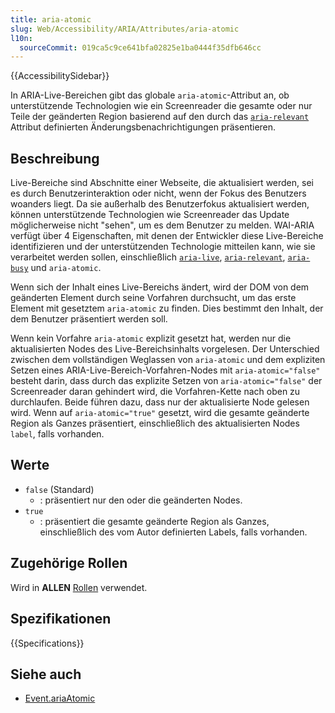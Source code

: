 ```yaml
---
title: aria-atomic
slug: Web/Accessibility/ARIA/Attributes/aria-atomic
l10n:
  sourceCommit: 019ca5c9ce641bfa02825e1ba0444f35dfb646cc
---
```


{{AccessibilitySidebar}}

In ARIA-Live-Bereichen gibt das globale `aria-atomic`-Attribut an, ob unterstützende Technologien wie ein Screenreader die gesamte oder nur Teile der geänderten Region basierend auf den durch das [`aria-relevant`](/de/docs/Web/Accessibility/ARIA/Attributes/aria-relevant) Attribut definierten Änderungsbenachrichtigungen präsentieren.

## Beschreibung

Live-Bereiche sind Abschnitte einer Webseite, die aktualisiert werden, sei es durch Benutzerinteraktion oder nicht, wenn der Fokus des Benutzers woanders liegt. Da sie außerhalb des Benutzerfokus aktualisiert werden, können unterstützende Technologien wie Screenreader das Update möglicherweise nicht "sehen", um es dem Benutzer zu melden. WAI-ARIA verfügt über 4 Eigenschaften, mit denen der Entwickler diese Live-Bereiche identifizieren und der unterstützenden Technologie mitteilen kann, wie sie verarbeitet werden sollen, einschließlich [`aria-live`](/de/docs/Web/Accessibility/ARIA/Attributes/aria-live), [`aria-relevant`](/de/docs/Web/Accessibility/ARIA/Attributes/aria-relevant), [`aria-busy`](/de/docs/Web/Accessibility/ARIA/Attributes/aria-busy) und `aria-atomic`.

Wenn sich der Inhalt eines Live-Bereichs ändert, wird der DOM von dem geänderten Element durch seine Vorfahren durchsucht, um das erste Element mit gesetztem `aria-atomic` zu finden. Dies bestimmt den Inhalt, der dem Benutzer präsentiert werden soll.

Wenn kein Vorfahre `aria-atomic` explizit gesetzt hat, werden nur die aktualisierten Nodes des Live-Bereichsinhalts vorgelesen. Der Unterschied zwischen dem vollständigen Weglassen von `aria-atomic` und dem expliziten Setzen eines ARIA-Live-Bereich-Vorfahren-Nodes mit `aria-atomic="false"` besteht darin, dass durch das explizite Setzen von `aria-atomic="false"` der Screenreader daran gehindert wird, die Vorfahren-Kette nach oben zu durchlaufen. Beide führen dazu, dass nur der aktualisierte Node gelesen wird. Wenn auf `aria-atomic="true"` gesetzt, wird die gesamte geänderte Region als Ganzes präsentiert, einschließlich des aktualisierten Nodes `label`, falls vorhanden.

## Werte

- `false` (Standard)
  - : präsentiert nur den oder die geänderten Nodes.
- `true`
  - : präsentiert die gesamte geänderte Region als Ganzes, einschließlich des vom Autor definierten Labels, falls vorhanden.

## Zugehörige Rollen

Wird in **ALLEN** [Rollen](/de/docs/Web/Accessibility/ARIA/Roles) verwendet.

## Spezifikationen

{{Specifications}}

## Siehe auch

- [Event.ariaAtomic](/de/docs/Web/API/Element/ariaAtomic)
